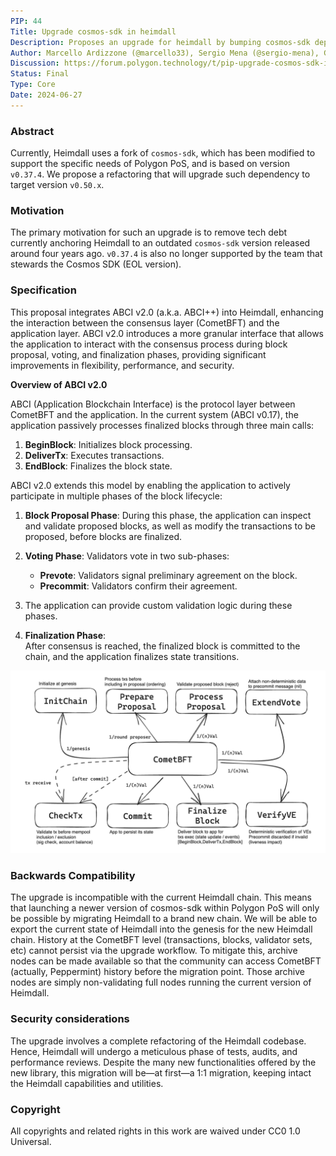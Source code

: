 ```yaml
---
PIP: 44
Title: Upgrade cosmos-sdk in heimdall
Description: Proposes an upgrade for heimdall by bumping cosmos-sdk dependency
Author: Marcello Ardizzone (@marcello33), Sergio Mena (@sergio-mena), Greg Szabo (@greg-szabo)
Discussion: https://forum.polygon.technology/t/pip-upgrade-cosmos-sdk-in-heimdall/17732
Status: Final
Type: Core
Date: 2024-06-27
---
```


### Abstract

Currently, Heimdall uses a fork of `cosmos-sdk`, which has been modified to support the specific needs of Polygon PoS, and is based on version `v0.37.4`. We propose a refactoring that will upgrade such dependency to target version `v0.50.x`.

### Motivation

The primary motivation for such an upgrade is to remove tech debt currently anchoring Heimdall to an outdated `cosmos-sdk` version released around four years ago. `v0.37.4` is also no longer supported by the team that stewards the Cosmos SDK (EOL version).

### Specification

This proposal integrates ABCI v2.0 (a.k.a. ABCI++) into Heimdall, enhancing the interaction between the consensus layer (CometBFT) and the application layer. ABCI v2.0 introduces a more granular interface that allows the application to interact with the consensus process during block proposal, voting, and finalization phases, providing significant improvements in flexibility, performance, and security.  

**Overview of ABCI v2.0**  

ABCI (Application Blockchain Interface) is the protocol layer between CometBFT and the application. In the current system (ABCI v0.17), the application passively processes finalized blocks through three main calls:  
1. **BeginBlock**: Initializes block processing.  
2. **DeliverTx**: Executes transactions.  
3. **EndBlock**: Finalizes the block state.  

ABCI v2.0 extends this model by enabling the application to actively participate in multiple phases of the block lifecycle:  

1. **Block Proposal Phase**:
During this phase, the application can inspect and validate proposed blocks, as well as modify the transactions to be proposed, before blocks are finalized.  

2. **Voting Phase**:
Validators vote in two sub-phases:
   - **Prevote**: Validators signal preliminary agreement on the block.
   - **Precommit**: Validators confirm their agreement.

3. The application can provide custom validation logic during these phases.
4. **Finalization Phase**:  
After consensus is reached, the finalized block is committed to the chain, and the application finalizes state transitions.

![ABCI++ functions](./../assets/PIP-44/comet.png)

### Backwards Compatibility

The upgrade is incompatible with the current Heimdall chain. This means that launching a newer version of cosmos-sdk within Polygon PoS will only be possible by migrating Heimdall to a brand new chain. We will be able to export the current state of Heimdall into the genesis for the new Heimdall chain. History at the CometBFT level (transactions, blocks, validator sets, etc) cannot persist via the upgrade workflow. To mitigate this, archive nodes can be made available so that the community can access CometBFT (actually, Peppermint) history before the migration point. Those archive nodes are simply non-validating full nodes running the current version of Heimdall.

### Security considerations

The upgrade involves a complete refactoring of the Heimdall codebase. Hence, Heimdall will undergo a meticulous phase of tests, audits, and performance reviews. Despite the many new functionalities offered by the new library, this migration will be—at first—a 1:1 migration, keeping intact the Heimdall capabilities and utilities.


### Copyright

All copyrights and related rights in this work are waived under CC0 1.0 Universal.
